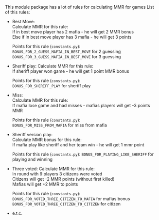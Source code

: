 This module package has a lot of rules for calculating MMR for games
List of this rules:  
 - Best Move:  
   Calculate MMR for this rule:  
   If in best move player has 2 mafia - he will get 2 MMR bonus  
   Else if in best move player has 3 mafia - he will get 3 points  
   
   Points for this rule (`constants.py`):  
   `BONUS_FOR_2_GUESS_MAFIA_IN_BEST_MOVE` for 2 guessing  
   `BONUS_FOR_3_GUESS_MAFIA_IN_BEST_MOVE` for 3 guessing

 - Sheriff play:
   Calculate MMR for this rule:  
   If sheriff player won game - he will get 1 point MMR bonus
   
   Points for this rule (`constants.py`):  
   `BONUS_FOR_SHERIFF_PLAY` for sheriff play  
   
 - Miss:  
   Calculate MMR for this rule:  
   If mafia lose game and had misses - mafias players will get -3 points MMR  
      
   Points for this rule (`constants.py`):  
   `BONUS_FOR_MISS_FROM_MAFIA` for miss from mafia  
 
 - Sheriff version play:  
   Calculate MMR bonus for this rule:  
   If mafia play like sheriff and her team win - he will get 1 mmr point  
   
   Points for this rule (`constants.py`):
   `BONUS_FOR_PLAYING_LIKE_SHERIFF` for playing and winning
   
 - Three voted:
   Calculate MMR for this rule:  
   In round with 9 players 3 citizens were voted  
   Citizens will get -2 MMR points (without first killed)  
   Mafias will get +2 MMR to points  
   
   Points for this rule (`constants.py`):  
   `BONUS_FOR_VOTED_THREE_CITIZEN_TO_MAFIA` for mafias bonus  
   `BONUS_FOR_VOTED_THREE_CITIZEN_TO_CITIZEN` for citizen  

 - e.t.c.

